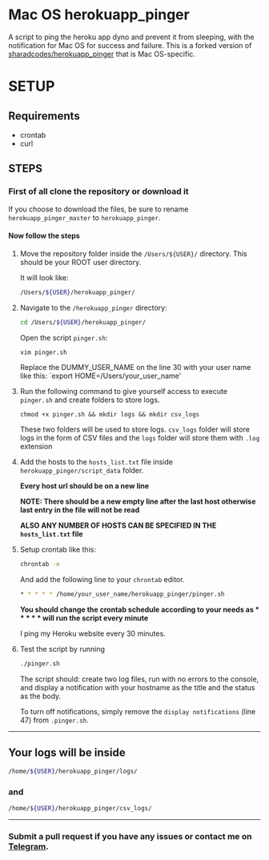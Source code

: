 # Mac OS herokuapp_pinger
A script to ping the heroku app dyno and prevent it from sleeping, with the notification for Mac OS for success and failure. This is a forked version of [sharadcodes/herokuapp_pinger](https://github.com/sharadcodes/herokuapp_pinger) that is Mac OS-specific.

# SETUP

## Requirements

* crontab
* curl

## STEPS

### First of all clone the repository or download it

If you choose to download the files, be sure to rename `herokuapp_pinger_master` to `herokuapp_pinger`.

#### Now follow the steps

1. Move the repository folder inside the `/Users/${USER}/` directory. This should be your ROOT user directory.

	It will look like:
	```bash
	/Users/${USER}/herokuapp_pinger/
	```
	
2. Navigate to the `/herokuapp_pinger` directory:
	```bash
	cd /Users/${USER}/herokuapp_pinger/
	```

	Open the script `pinger.sh`:
	```bash
	vim pinger.sh
	```
	Replace the DUMMY_USER_NAME on the line 30 with your user name like this: `export HOME=/Users/your_user_name'



3.  Run the following command to give yourself access to execute `pinger.sh` and create folders to store logs.

	```
	chmod +x pinger.sh && mkdir logs && mkdir csv_logs
	```
	
	These two folders will be used to store logs.
	`csv_logs` folder will store logs in the form of CSV files and the `logs` folder will store them with `.log` extension
	
	
4. Add the hosts to the `hosts_list.txt` file inside `herokuapp_pinger/script_data` folder.
    
    **Every host url should be on a new line**
    
    **NOTE: There should be a new empty line after the last host otherwise last entry in the file will not be read**
    
    **ALSO ANY NUMBER OF HOSTS CAN BE SPECIFIED IN THE `hosts_list.txt` file**

4. Setup crontab like this: 
   ```bash
   chrontab -e
   ```
   And add the following line to your `chrontab` editor.
   ```bash
   * * * * * /home/your_user_name/herokuapp_pinger/pinger.sh
   ```
   **You should change the crontab schedule according to your needs as \* \* \* \* \* will run the script every minute**
   
   I ping my Heroku website every 30 minutes.

5. Test the script by running
   ```bash
   ./pinger.sh
   ```
   The script should: create two log files, run with no errors to the console, and display a notification with your hostname as the title and the status as the	 body. 
   
   To turn off notifications, simply remove the `display notifications` (line 47) from `.pinger.sh`. 
 
---

## Your logs will be inside 
```bash
/home/${USER}/herokuapp_pinger/logs/
```
### and
```bash
/home/${USER}/herokuapp_pinger/csv_logs/
```
---

### Submit a pull request if you have any issues or contact me on [Telegram](https://t.me/ndongre).
